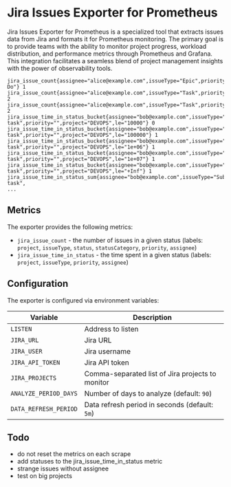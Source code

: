 # Jira Issues Exporter for Prometheus

Jira Issues Exporter for Prometheus is a specialized tool that extracts issues data from Jira and formats it for Prometheus monitoring. The primary goal is to provide teams with the ability to monitor project progress, workload distribution, and performance metrics through Prometheus and Grafana. This integration facilitates a seamless blend of project management insights with the power of observability tools.

```
jira_issue_count{assignee="alice@example.com",issueType="Epic",priority="",project="DEVOPS",status="TODO",statusCategory="To Do"} 1
jira_issue_count{assignee="alice@example.com",issueType="Task",priority="",project="DEVOPS",status="Aborted",statusCategory="Done"} 2
jira_issue_count{assignee="alice@example.com",issueType="Task",priority="",project="DEVOPS",status="Done",statusCategory="Done"} 2
jira_issue_time_in_status_bucket{assignee="bob@example.com",issueType="Sub-task",priority="",project="DEVOPS",le="10000"} 0
jira_issue_time_in_status_bucket{assignee="bob@example.com",issueType="Sub-task",priority="",project="DEVOPS",le="100000"} 1
jira_issue_time_in_status_bucket{assignee="bob@example.com",issueType="Sub-task",priority="",project="DEVOPS",le="1e+06"} 1
jira_issue_time_in_status_bucket{assignee="bob@example.com",issueType="Sub-task",priority="",project="DEVOPS",le="1e+07"} 1
jira_issue_time_in_status_bucket{assignee="bob@example.com",issueType="Sub-task",priority="",project="DEVOPS",le="+Inf"} 1
jira_issue_time_in_status_sum{assignee="bob@example.com",issueType="Sub-task",
...
```

## Metrics

The exporter provides the following metrics:
- `jira_issue_count` - the number of issues in a given status (labels: `project`, `issueType`, `status`, `statusCategory`, `priority`, `assignee`)
- `jira_issue_time_in_status` - the time spent in a given status (labels: `project`, `issueType`, `priority`, `assignee`)

## Configuration

The exporter is configured via environment variables:

| Variable              | Description                                      |
|-----------------------|--------------------------------------------------|
| `LISTEN`              | Address to listen                                |
| `JIRA_URL`            | Jira URL                                         |
| `JIRA_USER`           | Jira username                                    |
| `JIRA_API_TOKEN`      | Jira API token                                   |
| `JIRA_PROJECTS`       | Comma-separated list of Jira projects to monitor |
| `ANALYZE_PERIOD_DAYS` | Number of days to analyze (default: `90`)        |
| `DATA_REFRESH_PERIOD` | Data refresh period in seconds (default: `5m`)   |


## Todo

- do not reset the metrics on each scrape
- add statuses to the jira_issue_time_in_status metric
- strange issues without assignee
- test on big projects
